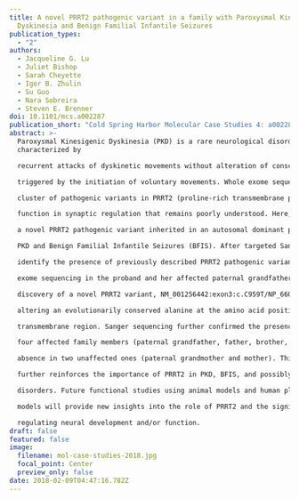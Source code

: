 ```yaml
---
title: A novel PRRT2 pathogenic variant in a family with Paroxysmal Kinesigenic
  Dyskinesia and Benign Familial Infantile Seizures
publication_types:
  - "2"
authors:
  - Jacqueline G. Lu
  - Juliet Bishop
  - Sarah Cheyette
  - Igor B. Zhulin
  - Su Guo
  - Nara Sobreira
  - Steven E. Brenner
doi: 10.1101/mcs.a002287
publication_short: "Cold Spring Harbor Molecular Case Studies 4: a002287"
abstract: >-
  Paroxysmal Kinesigenic Dyskinesia (PKD) is a rare neurological disorder
  characterized by

  recurrent attacks of dyskinetic movements without alteration of consciousness that are often

  triggered by the initiation of voluntary movements. Whole exome sequencing has revealed a

  cluster of pathogenic variants in PRRT2 (proline-rich transmembrane protein), a gene with a

  function in synaptic regulation that remains poorly understood. Here, we report the discovery of

  a novel PRRT2 pathogenic variant inherited in an autosomal dominant pattern in a family with

  PKD and Benign Familial Infantile Seizures (BFIS). After targeted Sanger sequencing did not

  identify the presence of previously described PRRT2 pathogenic variants, we carried out whole

  exome sequencing in the proband and her affected paternal grandfather. This led to the

  discovery of a novel PRRT2 variant, NM_001256442:exon3:c.C959T/NP_660282.2:p.A320V,

  altering an evolutionarily conserved alanine at the amino acid position 320 located in the M2

  transmembrane region. Sanger sequencing further confirmed the presence of this variant in

  four affected family members (paternal grandfather, father, brother, and proband) and its

  absence in two unaffected ones (paternal grandmother and mother). This newly found variant

  further reinforces the importance of PRRT2 in PKD, BFIS, and possibly other movement

  disorders. Future functional studies using animal models and human pluripotent stem cell

  models will provide new insights into the role of PRRT2 and the significance of this variant in

  regulating neural development and/or function. 
draft: false
featured: false
image:
  filename: mol-case-studies-2018.jpg
  focal_point: Center
  preview_only: false
date: 2018-02-09T04:47:16.782Z
---
```


